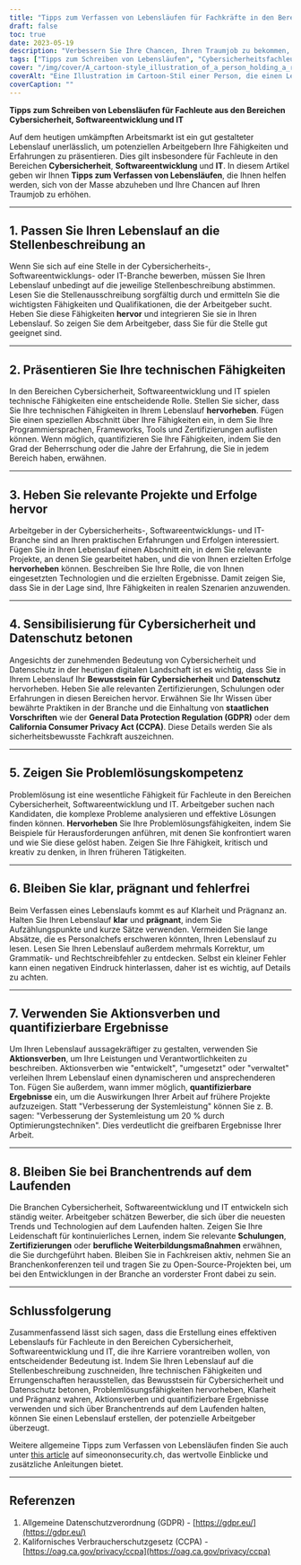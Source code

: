 ```yaml
---
title: "Tipps zum Verfassen von Lebensläufen für Fachkräfte in den Bereichen Cybersicherheit, Softwareentwicklung und IT"
draft: false
toc: true
date: 2023-05-19
description: "Verbessern Sie Ihre Chancen, Ihren Traumjob zu bekommen, mit diesen Tipps von Experten für das Verfassen von Lebensläufen für Fachleute aus den Bereichen Cybersicherheit, Softwareentwicklung und IT."
tags: ["Tipps zum Schreiben von Lebensläufen", "Cybersicherheitsfachleute", "Software-Entwicklung", "IT-Fachleute", "Stellensuche", "Karriereberatung", "technische Fähigkeiten", "Projekt-Highlights", "Bewusstsein für Cybersicherheit", "Problemlösungskompetenz", "Branchentrends", "berufliche Entwicklung", "Einhaltung der GDPR", "CCPA-Verordnungen", "Stellenmarkt", "Lebenslaufoptimierung", "Stellenbewerbung", "Lebenslauf-Tipps", "Strategien zur Arbeitssuche", "berufliches Fortkommen"]
cover: "/img/cover/A_cartoon-style_illustration_of_a_person_holding_a_resume.png"
coverAlt: "Eine Illustration im Cartoon-Stil einer Person, die einen Lebenslauf in der Hand hält, umgeben von Cybersicherheitssymbolen und Codeschnipseln."
coverCaption: ""
---
```


**Tipps zum Schreiben von Lebensläufen für Fachleute aus den Bereichen Cybersicherheit, Softwareentwicklung und IT**

Auf dem heutigen umkämpften Arbeitsmarkt ist ein gut gestalteter Lebenslauf unerlässlich, um potenziellen Arbeitgebern Ihre Fähigkeiten und Erfahrungen zu präsentieren. Dies gilt insbesondere für Fachleute in den Bereichen **Cybersicherheit**, **Softwareentwicklung** und **IT**. In diesem Artikel geben wir Ihnen **Tipps zum Verfassen von Lebensläufen**, die Ihnen helfen werden, sich von der Masse abzuheben und Ihre Chancen auf Ihren Traumjob zu erhöhen.

______

## 1. Passen Sie Ihren Lebenslauf an die Stellenbeschreibung an

Wenn Sie sich auf eine Stelle in der Cybersicherheits-, Softwareentwicklungs- oder IT-Branche bewerben, müssen Sie Ihren Lebenslauf unbedingt auf die jeweilige Stellenbeschreibung abstimmen. Lesen Sie die Stellenausschreibung sorgfältig durch und ermitteln Sie die wichtigsten Fähigkeiten und Qualifikationen, die der Arbeitgeber sucht. Heben Sie diese Fähigkeiten **hervor** und integrieren Sie sie in Ihren Lebenslauf. So zeigen Sie dem Arbeitgeber, dass Sie für die Stelle gut geeignet sind.

______

## 2. Präsentieren Sie Ihre technischen Fähigkeiten

In den Bereichen Cybersicherheit, Softwareentwicklung und IT spielen technische Fähigkeiten eine entscheidende Rolle. Stellen Sie sicher, dass Sie Ihre technischen Fähigkeiten in Ihrem Lebenslauf **hervorheben**. Fügen Sie einen speziellen Abschnitt über Ihre Fähigkeiten ein, in dem Sie Ihre Programmiersprachen, Frameworks, Tools und Zertifizierungen auflisten können. Wenn möglich, quantifizieren Sie Ihre Fähigkeiten, indem Sie den Grad der Beherrschung oder die Jahre der Erfahrung, die Sie in jedem Bereich haben, erwähnen.

______

## 3. Heben Sie relevante Projekte und Erfolge hervor

Arbeitgeber in der Cybersicherheits-, Softwareentwicklungs- und IT-Branche sind an Ihren praktischen Erfahrungen und Erfolgen interessiert. Fügen Sie in Ihren Lebenslauf einen Abschnitt ein, in dem Sie relevante Projekte, an denen Sie gearbeitet haben, und die von Ihnen erzielten Erfolge **hervorheben** können. Beschreiben Sie Ihre Rolle, die von Ihnen eingesetzten Technologien und die erzielten Ergebnisse. Damit zeigen Sie, dass Sie in der Lage sind, Ihre Fähigkeiten in realen Szenarien anzuwenden.

______

## 4. Sensibilisierung für Cybersicherheit und Datenschutz betonen

Angesichts der zunehmenden Bedeutung von Cybersicherheit und Datenschutz in der heutigen digitalen Landschaft ist es wichtig, dass Sie in Ihrem Lebenslauf Ihr **Bewusstsein für Cybersicherheit** und **Datenschutz** hervorheben. Heben Sie alle relevanten Zertifizierungen, Schulungen oder Erfahrungen in diesen Bereichen hervor. Erwähnen Sie Ihr Wissen über bewährte Praktiken in der Branche und die Einhaltung von **staatlichen Vorschriften** wie der **General Data Protection Regulation (GDPR)** oder dem **California Consumer Privacy Act (CCPA)**. Diese Details werden Sie als sicherheitsbewusste Fachkraft auszeichnen.

______

## 5. Zeigen Sie Problemlösungskompetenz

Problemlösung ist eine wesentliche Fähigkeit für Fachleute in den Bereichen Cybersicherheit, Softwareentwicklung und IT. Arbeitgeber suchen nach Kandidaten, die komplexe Probleme analysieren und effektive Lösungen finden können. **Hervorheben** Sie Ihre Problemlösungsfähigkeiten, indem Sie Beispiele für Herausforderungen anführen, mit denen Sie konfrontiert waren und wie Sie diese gelöst haben. Zeigen Sie Ihre Fähigkeit, kritisch und kreativ zu denken, in Ihren früheren Tätigkeiten.

______

## 6. Bleiben Sie klar, prägnant und fehlerfrei

Beim Verfassen eines Lebenslaufs kommt es auf Klarheit und Prägnanz an. Halten Sie Ihren Lebenslauf **klar** und **prägnant**, indem Sie Aufzählungspunkte und kurze Sätze verwenden. Vermeiden Sie lange Absätze, die es Personalchefs erschweren könnten, Ihren Lebenslauf zu lesen. Lesen Sie Ihren Lebenslauf außerdem mehrmals Korrektur, um Grammatik- und Rechtschreibfehler zu entdecken. Selbst ein kleiner Fehler kann einen negativen Eindruck hinterlassen, daher ist es wichtig, auf Details zu achten.

______

## 7. Verwenden Sie Aktionsverben und quantifizierbare Ergebnisse

Um Ihren Lebenslauf aussagekräftiger zu gestalten, verwenden Sie **Aktionsverben**, um Ihre Leistungen und Verantwortlichkeiten zu beschreiben. Aktionsverben wie "entwickelt", "umgesetzt" oder "verwaltet" verleihen Ihrem Lebenslauf einen dynamischeren und ansprechenderen Ton. Fügen Sie außerdem, wann immer möglich, **quantifizierbare Ergebnisse** ein, um die Auswirkungen Ihrer Arbeit auf frühere Projekte aufzuzeigen. Statt "Verbesserung der Systemleistung" können Sie z. B. sagen: "Verbesserung der Systemleistung um 20 % durch Optimierungstechniken". Dies verdeutlicht die greifbaren Ergebnisse Ihrer Arbeit.

______

## 8. Bleiben Sie bei Branchentrends auf dem Laufenden

Die Branchen Cybersicherheit, Softwareentwicklung und IT entwickeln sich ständig weiter. Arbeitgeber schätzen Bewerber, die sich über die neuesten Trends und Technologien auf dem Laufenden halten. Zeigen Sie Ihre Leidenschaft für kontinuierliches Lernen, indem Sie relevante **Schulungen**, **Zertifizierungen** oder **berufliche Weiterbildungsmaßnahmen** erwähnen, die Sie durchgeführt haben. Bleiben Sie in Fachkreisen aktiv, nehmen Sie an Branchenkonferenzen teil und tragen Sie zu Open-Source-Projekten bei, um bei den Entwicklungen in der Branche an vorderster Front dabei zu sein.

______

## Schlussfolgerung

Zusammenfassend lässt sich sagen, dass die Erstellung eines effektiven Lebenslaufs für Fachleute in den Bereichen Cybersicherheit, Softwareentwicklung und IT, die ihre Karriere vorantreiben wollen, von entscheidender Bedeutung ist. Indem Sie Ihren Lebenslauf auf die Stellenbeschreibung zuschneiden, Ihre technischen Fähigkeiten und Errungenschaften herausstellen, das Bewusstsein für Cybersicherheit und Datenschutz betonen, Problemlösungsfähigkeiten hervorheben, Klarheit und Prägnanz wahren, Aktionsverben und quantifizierbare Ergebnisse verwenden und sich über Branchentrends auf dem Laufenden halten, können Sie einen Lebenslauf erstellen, der potenzielle Arbeitgeber überzeugt.

Weitere allgemeine Tipps zum Verfassen von Lebensläufen finden Sie auch unter [this article](https://simeononsecurity.ch/other/tips-for-writing-a-great-resume/) auf simeononsecurity.ch, das wertvolle Einblicke und zusätzliche Anleitungen bietet.

______

## Referenzen

1. Allgemeine Datenschutzverordnung (GDPR) - [https://gdpr.eu/](https://gdpr.eu/)
2. Kalifornisches Verbraucherschutzgesetz (CCPA) - [https://oag.ca.gov/privacy/ccpa](https://oag.ca.gov/privacy/ccpa)



